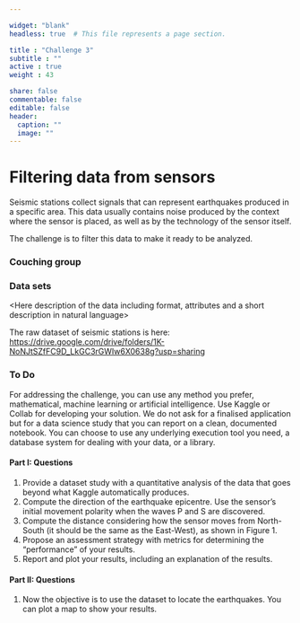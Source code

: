 ```yaml
---

widget: "blank"
headless: true  # This file represents a page section.

title : "Challenge 3"
subtitle : ""
active : true
weight : 43

share: false
commentable: false
editable: false
header:
  caption: ""
  image: ""
---
```


# Filtering data from sensors

Seismic stations collect signals that can represent earthquakes produced in a specific area. This data usually contains noise produced by the context where the sensor is placed, as well as by the technology of the sensor itself.

The challenge is to filter this data to make it ready to be analyzed.

### Couching group

<Names>

### Data sets

<Here description of the data including format, attributes and a short description in natural language>

The  raw dataset of seismic stations is here: https://drive.google.com/drive/folders/1K-NoNJtSZfFC9D_LkGC3rGWIw6X0638g?usp=sharing

### To Do

For addressing the challenge, you can use any method you prefer, mathematical, machine learning or artificial intelligence. Use Kaggle or Collab for developing your solution. We do not ask for a finalised application but for a data science study that you can report on a clean, documented notebook. You can choose to use any underlying execution tool you need, a database system for dealing with your data, or a library.

#### Part I: Questions

1. Provide a dataset study with a quantitative analysis of the data that goes beyond what Kaggle automatically produces.
2. Compute the direction of the earthquake epicentre. Use the sensor’s initial movement polarity when the waves P and S are discovered.
3. Compute the distance considering how the sensor moves from North-South (it should be the same as the East-West), as shown in Figure 1.
4. Propose an assessment strategy with metrics for determining the “performance” of your results.
5. Report and plot your results, including an explanation of the results.

#### Part II: Questions

1. Now the objective is to use the dataset to locate the earthquakes. You can plot a map to show your results.
